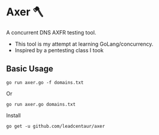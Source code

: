 # Axer 🪓 
A concurrent DNS AXFR testing tool.
* This tool is my attempt at learning GoLang/concurrency.
* Inspired by a pentesting class I took

## Basic Usage
```shell
go run axer.go -f domains.txt
```

Or

```shell
go run axer.go domains.txt
```
Install

```shell
go get -u github.com/leadcentaur/axer
```


